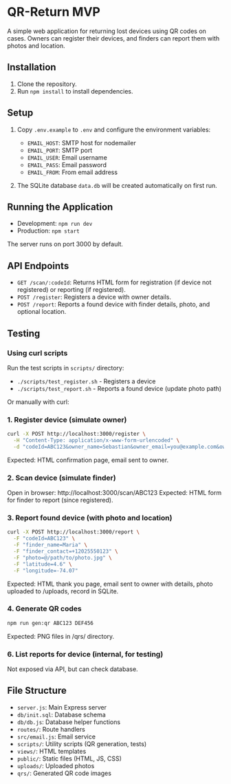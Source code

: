 # QR-Return MVP

A simple web application for returning lost devices using QR codes on cases. Owners can register their devices, and finders can report them with photos and location.

## Installation

1. Clone the repository.
2. Run `npm install` to install dependencies.

## Setup

1. Copy `.env.example` to `.env` and configure the environment variables:
   - `EMAIL_HOST`: SMTP host for nodemailer
   - `EMAIL_PORT`: SMTP port
   - `EMAIL_USER`: Email username
   - `EMAIL_PASS`: Email password
   - `EMAIL_FROM`: From email address

2. The SQLite database `data.db` will be created automatically on first run.

## Running the Application

- Development: `npm run dev`
- Production: `npm start`

The server runs on port 3000 by default.

## API Endpoints

- `GET /scan/:codeId`: Returns HTML form for registration (if device not registered) or reporting (if registered).
- `POST /register`: Registers a device with owner details.
- `POST /report`: Reports a found device with finder details, photo, and optional location.

## Testing

### Using curl scripts

Run the test scripts in `scripts/` directory:

- `./scripts/test_register.sh` - Registers a device
- `./scripts/test_report.sh` - Reports a found device (update photo path)

Or manually with curl:

### 1. Register device (simulate owner)
```bash
curl -X POST http://localhost:3000/register \
  -H "Content-Type: application/x-www-form-urlencoded" \
  -d "codeId=ABC123&owner_name=Sebastian&owner_email=you@example.com&owner_phone=+12025550123&reward=20"
```
Expected: HTML confirmation page, email sent to owner.

### 2. Scan device (simulate finder)
Open in browser: http://localhost:3000/scan/ABC123
Expected: HTML form for finder to report (since registered).

### 3. Report found device (with photo and location)
```bash
curl -X POST http://localhost:3000/report \
  -F "codeId=ABC123" \
  -F "finder_name=Maria" \
  -F "finder_contact=+12025550123" \
  -F "photo=@/path/to/photo.jpg" \
  -F "latitude=4.6" \
  -F "longitude=-74.07"
```
Expected: HTML thank you page, email sent to owner with details, photo uploaded to /uploads, record in SQLite.

### 4. Generate QR codes
```bash
npm run gen:qr ABC123 DEF456
```
Expected: PNG files in /qrs/ directory.

### 6. List reports for device (internal, for testing)
Not exposed via API, but can check database.

## File Structure

- `server.js`: Main Express server
- `db/init.sql`: Database schema
- `db/db.js`: Database helper functions
- `routes/`: Route handlers
- `src/email.js`: Email service
- `scripts/`: Utility scripts (QR generation, tests)
- `views/`: HTML templates
- `public/`: Static files (HTML, JS, CSS)
- `uploads/`: Uploaded photos
- `qrs/`: Generated QR code images